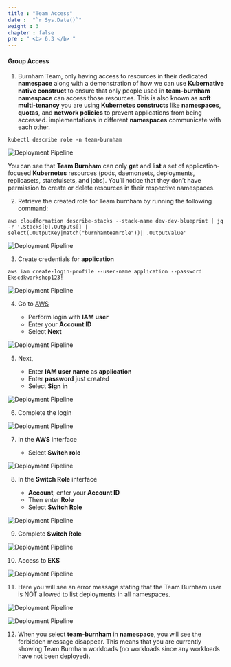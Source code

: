 ```yaml
---
title : "Team Access"
date :  "`r Sys.Date()`" 
weight : 3 
chapter : false
pre : " <b> 6.3 </b> "
---
```


#### Group Access

1.  Burnham Team, only having access to resources in their dedicated **namespace** along with a demonstration of how we can use **Kubernative native construct** to ensure that only people used in **team-burnham namespace** can access those resources. This is also known as **soft multi-tenancy** you are using **Kubernetes constructs** like **namespaces**, **quotas**, and **network policies** to prevent applications from being accessed. implementations in different **namespaces** communicate with each other.

```
kubectl describe role -n team-burnham
```

![Deployment Pipeline](/images/6-onboardteams/6.3-clusteraccessforteams/001-clusteraccessforteams.png?featherlight=false&width=90pc)

You can see that **Team Burnham** can only **get** and **list** a set of application-focused **Kubernetes** resources (pods, daemonsets, deployments, replicasets, statefulsets, and jobs). You’ll notice that they don’t have permission to create or delete resources in their respective namespaces.

2.  Retrieve the created role for Team burnham by running the following command:

```
aws cloudformation describe-stacks --stack-name dev-dev-blueprint | jq -r '.Stacks[0].Outputs[] | select(.OutputKey|match("burnhamteamrole"))| .OutputValue'
```

![Deployment Pipeline](/images/6-onboardteams/6.3-clusteraccessforteams/002-clusteraccessforteams.png?featherlight=false&width=90pc)


3.  Create credentials for **application**

```
aws iam create-login-profile --user-name application --password Ekscdkworkshop123!
```

![Deployment Pipeline](/images/6-onboardteams/6.3-clusteraccessforteams/003-clusteraccessforteams.png?featherlight=false&width=90pc)


4.  Go to [AWS](https://aws.amazon.com/)
    
    *   Perform login with **IAM user**
    *   Enter your **Account ID**
    *   Select **Next**

![Deployment Pipeline](/images/6-onboardteams/6.3-clusteraccessforteams/012-clusteraccessforteams.png?featherlight=false&width=90pc)


5.  Next,
    
    *   Enter **IAM user name** as **application**
    *   Enter **password** just created
    *   Select **Sign in**

![Deployment Pipeline](/images/6-onboardteams/6.3-clusteraccessforteams/004-clusteraccessforteams.png?featherlight=false&width=90pc)

6.  Complete the login

![Deployment Pipeline](/images/6-onboardteams/6.3-clusteraccessforteams/005-clusteraccessforteams.png?featherlight=false&width=90pc)


7.  In the **AWS** interface
    
    *   Select **Switch role**

![Deployment Pipeline](/images/6-onboardteams/6.3-clusteraccessforteams/006-clusteraccessforteams.png?featherlight=false&width=90pc)


8.  In the **Switch Role** interface
    
    *   **Account**, enter your **Account ID**
    *   Then enter **Role**
    *   Select **Switch Role**

![Deployment Pipeline](/images/6-onboardteams/6.3-clusteraccessforteams/007-clusteraccessforteams.png?featherlight=false&width=90pc)

9.  Complete **Switch Role**

![Deployment Pipeline](/images/6-onboardteams/6.3-clusteraccessforteams/008-clusteraccessforteams.png?featherlight=false&width=90pc)

10.  Access to **EKS**

![Deployment Pipeline](/images/6-onboardteams/6.3-clusteraccessforteams/009-clusteraccessforteams.png?featherlight=false&width=90pc)

11.  Here you will see an error message stating that the Team Burnham user is NOT allowed to list deployments in all namespaces.

![Deployment Pipeline](/images/6-onboardteams/6.3-clusteraccessforteams/010-clusteraccessforteams.png?featherlight=false&width=90pc)


![Deployment Pipeline](/images/6-onboardteams/6.3-clusteraccessforteams/011-clusteraccessforteams.png?featherlight=false&width=90pc)


12.  When you select **team-burnham** in **namespace**, you will see the forbidden message disappear. This means that you are currently showing Team Burnham workloads (no workloads since any workloads have not been deployed).